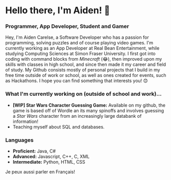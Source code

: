 # Hello there, I'm Aiden! 👋
### Programmer, App Developer, Student and Gamer

Hey, I'm Aiden Carelse, a Software Developer who has a passion for programming, solving puzzles and of course playing video games. I'm currently working as an App Developer at Real Bean Entertainment, while studying Computing Sciences at Simon Fraser University. I first got into coding with command blocks from *Minecraft* (😂), then improved upon my skills with classes in high school, and since then made it my career and field of study. My Github consists mostly of personal projects that I build in my free time outside of work or school, as well as ones created for events, such as Hackathons. I hope you can find something that interests you! 😊

### What I'm currently working on (outside of school and work)...
- **[WIP] Star Wars Character Guessing Game:** Available on my github, the game is based off of Wordle an its many spinoffs and involves guessing a *Star Wars* character from an increasingly large databank of information!
- Teaching myself about SQL and databases.

### Languages
- **Proficient:** Java, C#
- **Advanced:** Javascript, C++, C, XML
- **Intermediate:** Python, HTML, CSS

Je peux aussi parler en Français!
<!--
**AidenCarelse/AidenCarelse** is a ✨ _special_ ✨ repository because its `README.md` (this file) appears on your GitHub profile.

Here are some ideas to get you started:

- 🔭 I’m currently working on ...
- 🌱 I’m currently learning ...
- 👯 I’m looking to collaborate on ...
- 🤔 I’m looking for help with ...
- 💬 Ask me about ...
- 📫 How to reach me: ...
- 😄 Pronouns: ...
- ⚡ Fun fact: ...
-->
